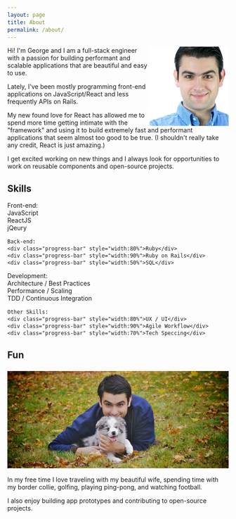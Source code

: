 ```yaml
---
layout: page
title: About
permalink: /about/
---
```


<img style="float:right" src="/assets/george-banis.jpg" height="180"> Hi! I'm George and I am a full-stack engineer with a passion for building performant and scalable applications that are beautiful and easy to use.

Lately, I've been mostly programming front-end applications on JavaScript/React and less frequently APIs on Rails.

My new found love for React has allowed me to spend more time getting intimate with the "framework" and using it to build extremely fast and performant applications that seem almost too good to be true. (I shouldn't really take any credit, React is just amazing.)

I get excited working on new things and I always look for opportunities to work on reusable components and open-source projects.

## Skills
<div class="row">
  <div class="col col-6">
    Front-end:
    <div class="progress-bar" style="width:90%">JavaScript</div>
    <div class="progress-bar" style="width:100%">ReactJS</div>
    <div class="progress-bar" style="width:70%">jQeury</div>

    Back-end:
    <div class="progress-bar" style="width:80%">Ruby</div>
    <div class="progress-bar" style="width:90%">Ruby on Rails</div>
    <div class="progress-bar" style="width:50%">SQL</div>

  </div>
  <div class="col col-6">
    Development:
    <div class="progress-bar" style="width:90%">Architecture / Best Practices</div>
    <div class="progress-bar" style="width:80%">Performance / Scaling</div>
    <div class="progress-bar" style="width:70%">TDD / Continuous Integration</div>



    Other Skills:
    <div class="progress-bar" style="width:80%">UX / UI</div>
    <div class="progress-bar" style="width:90%">Agile Workflow</div>
    <div class="progress-bar" style="width:70%">Tech Speccing</div>

  </div>

</div>

## Fun

<div class="row">
  <div class="col col-6">
    <img style="padding-top:7px" src="/assets/george-banis-evey-border-collie.jpg">
  </div>
  <div class="col col-6">
    <p>In my free time I love traveling with my beautiful wife, spending time with my border collie, golfing, playing ping-pong, and watching football.</p>
    <p>I also enjoy building app prototypes and contributing to open-source projects.</p>
  </div>
</div>

